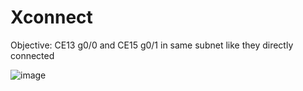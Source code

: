 # Xconnect

Objective: CE13 g0/0 and CE15 g0/1 in same subnet like they directly connected

![image](https://user-images.githubusercontent.com/55949652/102809930-d7fba900-43e8-11eb-8309-c0803c2b3ed2.png)

